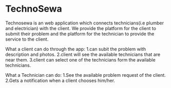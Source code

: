 # TechnoSewa

Technosewa is an web application which connects technicians(i.e plumber and electrician) with the client.
We provide the platform for the client to submit their problem and the platform for the technician to provide the service
to the client.

What a client can do through the app:
1.can subit the problem with description and photos.
2.client will see the available technicians that are near them.
3.client can select one of the technicians form the available technicians.


What a Technician can do:
1.See the available problem request of the client.
2.Gets a notification when a client chooses him/her.



